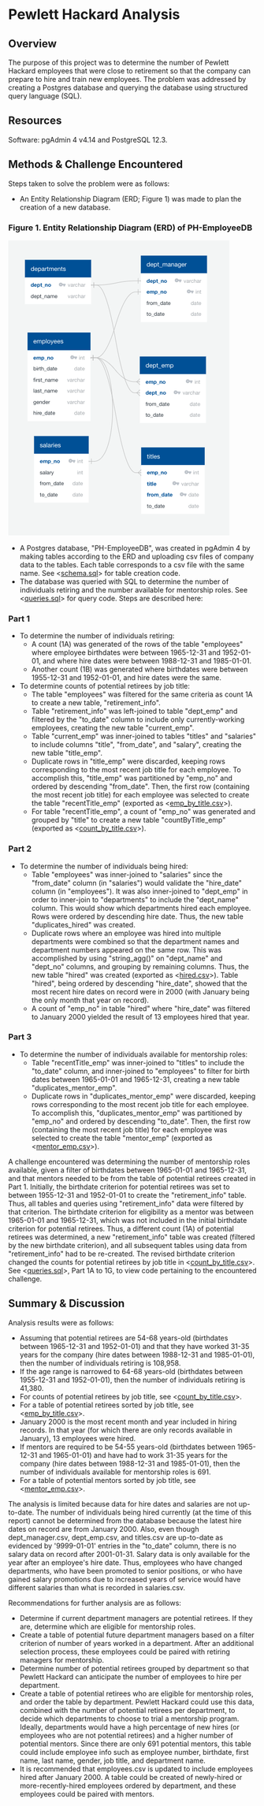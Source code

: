 # Pewlett Hackard Analysis

## Overview
The purpose of this project was to determine the number of Pewlett Hackard employees that were close to retirement so that the company can prepare to hire and train new employees. The problem was addressed by creating a Postgres database and querying the database using structured query language (SQL). 

## Resources
Software: pgAdmin 4 v4.14 and PostgreSQL 12.3.

## Methods & Challenge Encountered
Steps taken to solve the problem were as follows:
- An Entity Relationship Diagram (ERD; Figure 1) was made to plan the creation of a new database. 

### Figure 1. Entity Relationship Diagram (ERD) of PH-EmployeeDB
![EmployeeDB.png](Analysis/EmployeeDB.png)

- A Postgres database, "PH-EmployeeDB", was created in pgAdmin 4 by making tables according to the ERD and uploading csv files of company data to the tables. Each table corresponds to a csv file with the same name. See <[schema.sql](Analysis/schema.sql)> for table creation code.
- The database was queried with SQL to determine the number of individuals retiring and the number available for mentorship roles. See <[queries.sql](Analysis/queries.sql)> for query code. Steps are described here:

### Part 1
- To determine the number of individuals retiring:
    - A count (1A) was generated of the rows of the table "employees" where employee birthdates were between 1965-12-31 and 1952-01-01, and where hire dates were between 1988-12-31 and 1985-01-01. 
    - Another count (1B) was generated where birthdates were between 1955-12-31 and 1952-01-01, and hire dates were the same. 
- To determine counts of potential retirees by job title:
    - The table "employees" was filtered for the same criteria as count 1A to create a new table, "retirement_info".
    - Table "retirement_info" was left-joined to table "dept_emp" and filtered by the "to_date" column to include only currently-working employees, creating the new table "current_emp".
    - Table "current_emp" was inner-joined to tables "titles" and "salaries" to include columns "title", "from_date", and "salary", creating the new table "title_emp".
    - Duplicate rows in "title_emp" were discarded, keeping rows corresponding to the most recent job title for each employee. To accomplish this, "title_emp" was partitioned by "emp_no" and ordered by descending "from_date". Then, the first row (containing the most recent job title) for each employee was selected to create the table "recentTitle_emp" (exported as <[emp_by_title.csv](Analysis/emp_by_title.csv)>). 
    - For table "recentTitle_emp", a count of "emp_no" was generated and grouped by "title" to create a new table "countByTitle_emp" (exported as <[count_by_title.csv](Analysis/count_by_title.csv)>).

### Part 2
- To determine the number of individuals being hired:
    - Table "employees" was inner-joined to "salaries" since the "from_date" column (in "salaries") would validate the "hire_date" column (in "employees"). It was also inner-joined to "dept_emp" in order to inner-join to "departments" to include the "dept_name" column. This would show which departments hired each employee. Rows were ordered by descending hire date. Thus, the new table "duplicates_hired" was created. 
    - Duplicate rows where an employee was hired into multiple departments were combined so that the department names and department numbers appeared on the same row. This was accomplished by using "string_agg()" on "dept_name" and "dept_no" columns, and grouping by remaining columns. Thus, the new table "hired" was created (exported as <[hired.csv](Analysis/hired.csv)>). Table "hired", being ordered by descending "hire_date", showed that the most recent hire dates on record were in 2000 (with January being the only month that year on record).
    - A count of "emp_no" in table "hired" where "hire_date" was filtered to January 2000 yielded the result of 13 employees hired that year. 

### Part 3
- To determine the number of individuals available for mentorship roles:
    - Table "recentTitle_emp" was inner-joined to "titles" to include the "to_date" column, and inner-joined to "employees" to filter for birth dates between 1965-01-01 and 1965-12-31, creating a new table "duplicates_mentor_emp".
    - Duplicate rows in "duplicates_mentor_emp" were discarded, keeping rows corresponding to the most recent job title for each employee. To accomplish this, "duplicates_mentor_emp" was partitioned by "emp_no" and ordered by descending "to_date". Then, the first row (containing the most recent job title) for each employee was selected to create the table "mentor_emp" (exported as <[mentor_emp.csv](Analysis/mentor_emp.csv)>). 

A challenge encountered was determining the number of mentorship roles available, given a filter of birthdates between 1965-01-01 and 1965-12-31, and that mentors needed to be from the table of potential retirees created in Part 1. Initially, the birthdate criterion for potential retirees was set to between 1955-12-31 and 1952-01-01 to create the "retirement_info" table. Thus, all tables and queries using "retirement_info" data were filtered by that criterion. The birthdate criterion for eligibility as a mentor was between 1965-01-01 and 1965-12-31, which was not included in the initial birthdate criterion for potential retirees. Thus, a different count (1A) of potential retirees was determined, a new "retirement_info" table was created (filtered by the new birthdate criterion), and all subsequent tables using data from "retirement_info" had to be re-created. The revised birthdate criterion changed the counts for potential retirees by job title in <[count_by_title.csv](Analysis/count_by_title.csv)>. See <[queries.sql](Analysis/queries.sql)>, Part 1A to 1G, to view code pertaining to the encountered challenge.

## Summary & Discussion
Analysis results were as follows:
- Assuming that potential retirees are 54-68 years-old (birthdates between 1965-12-31 and 1952-01-01) and that they have worked 31-35 years for the company (hire dates between 1988-12-31 and 1985-01-01), then the number of individuals retiring is 108,958.
- If the age range is narrowed to 64-68 years-old (birthdates between 1955-12-31 and 1952-01-01), then the number of individuals retiring is 41,380.
- For counts of potential retirees by job title, see <[count_by_title.csv](Analysis/count_by_title.csv)>.
- For a table of potential retirees sorted by job title, see <[emp_by_title.csv](Analysis/emp_by_title.csv)>.
- January 2000 is the most recent month and year included in hiring records. In that year (for which there are only records available in January), 13 employees were hired.
- If mentors are required to be 54-55 years-old (birthdates between 1965-12-31 and 1965-01-01) and have had to work 31-35 years for the company (hire dates between 1988-12-31 and 1985-01-01), then the number of individuals available for mentorship roles is 691.
- For a table of potential mentors sorted by job title, see <[mentor_emp.csv](Analysis/mentor_emp.csv)>. 

The analysis is limited because data for hire dates and salaries are not up-to-date. The number of individuals being hired currently (at the time of this report) cannot be determined from the database because the latest hire dates on record are from January 2000. Also, even though dept_manager.csv, dept_emp.csv, and titles.csv are up-to-date as evidenced by '9999-01-01' entries in the "to_date" column, there is no salary data on record after 2001-01-31. Salary data is only available for the year after an employee's hire date. Thus, employees who have changed departments, who have been promoted to senior positions, or who have gained salary promotions due to increased years of service would have different salaries than what is recorded in salaries.csv.

Recommendations for further analysis are as follows:
- Determine if current department managers are potential retirees. If they are, determine which are eligible for mentorship roles.
- Create a table of potential future department managers based on a filter criterion of number of years worked in a department. After an additional selection process, these employees could be paired with retiring managers for mentorship. 
- Determine number of potential retirees grouped by department so that Pewlett Hackard can anticipate the number of employees to hire per department. 
- Create a table of potential retirees who are eligible for mentorship roles, and order the table by department. Pewlett Hackard could use this data, combined with the number of potential retirees per department, to decide which departments to choose to trial a mentorship program. Ideally, departments would have a high percentage of new hires (or employees who are not potential retirees) and a higher number of potential mentors. Since there are only 691 potential mentors, this table could include employee info such as employee number, birthdate, first name, last name, gender, job title, and department name.
- It is recommended that employees.csv is updated to include employees hired after January 2000. A table could be created of newly-hired or more-recently-hired employees ordered by department, and these employees could be paired with mentors. 